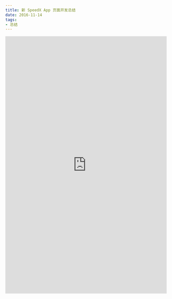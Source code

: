 ```yaml
---
title: 新 SpeedX App 页面开发总结
date: 2016-11-14
tags:
- 总结
---
```


<iframe height= 800px width= 100% src="http://121.42.61.12/app/" frameborder=0 allowfullscreen></iframe>